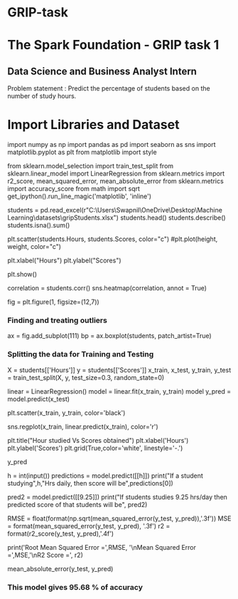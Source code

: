 # GRIP-task
# The Spark Foundation - GRIP task 1
## Data Science and Business Analyst Intern
Problem statement : Predict the percentage of students based on the number of study hours.

# Import Libraries and Dataset
import numpy as np
import pandas as pd
import seaborn as sns
import matplotlib.pyplot as plt
from matplotlib import style

from sklearn.model_selection import train_test_split
from sklearn.linear_model import LinearRegression
from sklearn.metrics import r2_score, mean_squared_error, mean_absolute_error
from sklearn.metrics import accuracy_score
from math import sqrt
get_ipython().run_line_magic('matplotlib', 'inline')

students = pd.read_excel(r"C:\Users\Swapnil\OneDrive\Desktop\Machine Learning\datasets\gripStudents.xlsx")
students.head()
students.describe()
students.isna().sum()

plt.scatter(students.Hours, students.Scores, color="c")
#plt.plot(height, weight, color="c")

plt.xlabel("Hours")
plt.ylabel("Scores")

plt.show()

correlation = students.corr()
sns.heatmap(correlation, annot = True)

fig = plt.figure(1, figsize=(12,7))

### Finding and treating outliers
ax = fig.add_subplot(111)
bp = ax.boxplot(students, patch_artist=True)

### Splitting the data for Training and Testing
X = students[['Hours']]
y = students[['Scores']]
x_train, x_test, y_train, y_test = train_test_split(X, y, test_size=0.3, random_state=0)

linear = LinearRegression()
model = linear.fit(x_train, y_train)
model
y_pred = model.predict(x_test)

plt.scatter(x_train, y_train, color='black')

sns.regplot(x_train, linear.predict(x_train), color='r')

plt.title("Hour studied Vs Scores obtained")
plt.xlabel('Hours')
plt.ylabel('Scores')
plt.grid(True,color='white', linestyle='-.')

y_pred

h = int(input())
predictions = model.predict([[h]])
print("If a student studying",h,"Hrs daily, then score will be",predictions[0])

pred2 = model.predict([[9.25]])
print("If students studies 9.25 hrs/day then predicted score of that students will be", pred2)

RMSE = float(format(np.sqrt(mean_squared_error(y_test, y_pred)),'.3f'))
MSE = format(mean_squared_error(y_test, y_pred), '.3f')
r2 = format(r2_score(y_test, y_pred),'.4f')

print('Root Mean Squared Error =',RMSE, '\nMean Squared Error =',MSE,'\nR2 Score =', r2)

mean_absolute_error(y_test, y_pred)

### This model gives 95.68 % of accuracy
